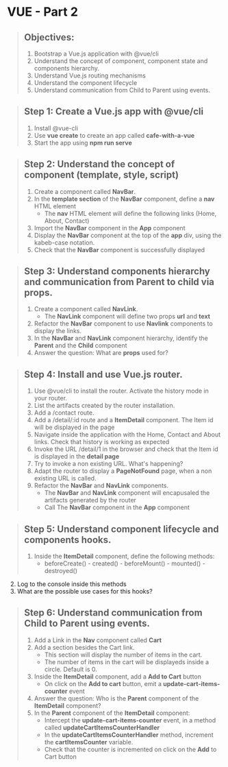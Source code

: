 # VUE - Part 2
> ## Objectives:
> 
> 1. Bootstrap a Vue.js application with @vue/cli
> 2. Understand the concept of component, component state and components hierarchy.
> 3. Understand Vue.js routing mechanisms
> 4. Understand the component lifecycle
> 5. Understand communication from Child to Parent using events.

> ## Step 1: Create a Vue.js app with @vue/cli
> 1. Install @vue-cli
> 2. Use **vue create** to create an app called **cafe-with-a-vue**
> 3. Start the app using **npm run serve**

> ## Step 2: Understand the concept of component (template, style, script)
>
> 1. Create a component called **NavBar**.
> 2. In the **template section** of the **NavBar** component, define a **nav** HTML element
>    - The **nav** HTML element will define the following links (Home, About, Contact)
> 3. Import the **NavBar** component in the **App** component
> 4. Display the **NavBar** component at the top of the **app** div, using the kabeb-case notation.
> 5. Check that the **NavBar** component is successfully displayed

> ## Step 3: Understand components hierarchy and communication from Parent to child via props.
>
> 1. Create a component called **NavLink**.
>    - The **NavLink** component will define two props **url** and **text**
> 2. Refactor the **NavBar** component to use **Navlink** components to display the links.
> 3. In the **NavBar** and **NavLink** component hierarchy, identify the **Parent** and the **Child** component
> 4. Answer the question: What are **props** used for?

> ## Step 4: Install and use Vue.js router.
> 
> 1. Use @vue/cli to install the router. Activate the history mode in your router.
> 2. List the artifacts created by the router installation.
> 3. Add a /contact route. 
> 4. Add a /detail/:id route and a **ItemDetail** component. The Item id will be displayed in the page
> 5. Navigate inside the application with the Home, Contact and About links. Check that history is working as expected
> 6. Invoke the URL /detail/1 in the browser and check that the Item id is displayed in the **detail page**
> 7. Try to invoke a non existing URL. What's happening? 
> 8. Adapt the router to display a **PageNotFound** page, when a non existing URL is called.
> 9. Refactor the **NavBar** and **NavLink** components.
>    - The **NavBar** and **NavLink** component will encapusaled the artifacts  generated by the router
>    - Call The **NavBar** component in the **App** component

> ## Step 5: Understand component lifecycle and components hooks.
> 1. Inside the **ItemDetail** component, define the following  methods:
>    - beforeCreate() 
     - created() 
     - beforeMount() 
     - mounted() 
     - destroyed() 
  2. Log to the console inside this methods
  3. What are the possible use cases for this hooks?


> ## Step 6: Understand communication from Child to Parent using events.
> 1. Add a Link in the **Nav** component called **Cart** 
> 2. Add a section besides the Cart link. 
>    - This section will display the number of items in the cart.
>    - The number of items in the cart will be displayeds inside a circle. Default is 0.
> 3. Inside the **ItemDetail** component, add a **Add to Cart** button
>    - On click on the **Add to cart** button, emit a **update-cart-items-counter** event
> 4. Answer the question: Who is the **Parent** component of the **ItemDetail** component?
> 5. In the **Parent** component of the **ItemDetail** component:
>    - Intercept the **update-cart-items-counter** event, in a method called **updateCartItemsCounterHandler**
>    - In the **updateCartItemsCounterHandler** method, increment the **cartItemsCounter** variable.
>    - Check that the counter is incremented on click on the **Add** to Cart  button

